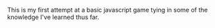 This is my first attempt at a basic javascript game tying in some of the knowledge I've learned thus far.
